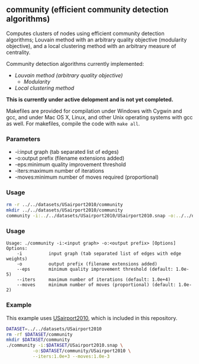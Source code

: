 community (efficient community detection algorithms)
----------------------------------------------------

Computes clusters of nodes using efficient community detection algorithms;
Louvain method with an arbitrary quality objective (modularity objective),
and a local clustering method with an arbitrary measure of centrality.

Community detection algorithms currently implemented:

  - *Louvain method (arbitrary quality objective)*
    - *Modularity*
  - *Local clustering method*

**This is currently under active delopment and is not yet completed.**

Makefiles are provided for compilation under Windows with Cygwin and gcc,
and under Mac OS X, Linux, and other Unix operating systems with gcc as
well. For makefiles, compile the code with `make all`.

### Parameters ###

  - -i:input graph (tab separated list of edges)
  - -o:output prefix (filename extensions added)
  - -eps:minimum quality improvement threshold
  - -iters:maximum number of iterations
  - -moves:minimum number of moves required (proportional)

### Usage ###

```bash
rm -r ../../datasets/USairport2010/community
mkdir ../../datasets/USairport2010/community
community -i:../../datasets/USairport2010/USairport2010.snap -o:../../datasets/USairport2010/community/USairport2010 -c:F
```

### Usage ###

```
Usage: ./community -i:<input graph> -o:<output prefix> [Options]
Options:
    -i          input graph (tab separated list of edges with edge weights)
    -o          output prefix (filename extensions added)
    --eps       minimum quality improvement threshold (default: 1.0e-5)
    --iters     maximum number of iterations (default: 1.0e+4)
    --moves     minimum number of moves (proportional) (default: 1.0e-2)
```

### Example ###

This example uses [USairport2010](/contrib/yins-enas/datasets/USairport2010),
which is included in this repository. 

```bash
DATASET=../../datasets/USairport2010
rm -rf $DATASET/community
mkdir $DATASET/community
./community -i:$DATASET/USairport2010.snap \
          -o:$DATASET/community/USairport2010 \
          --iters:1.0e+3 --moves:1.0e-3
```